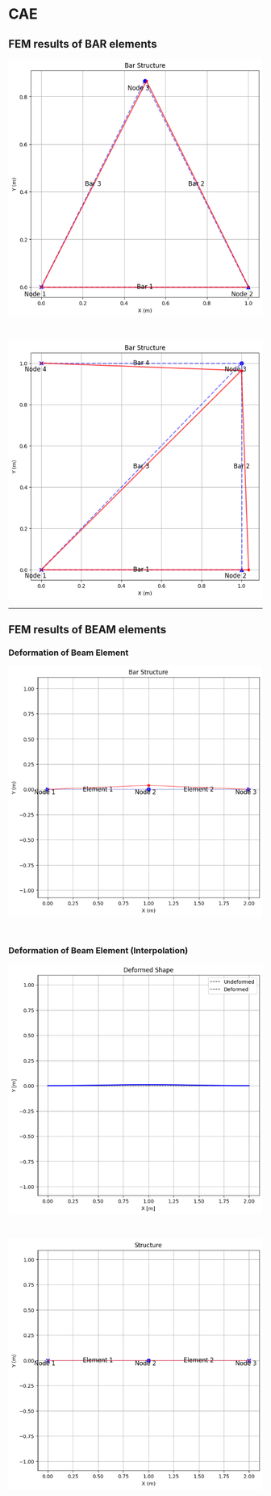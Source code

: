 # CAE

## FEM results of BAR elements

![Output Image1](img/output1.png)

<br>

![Output Image2](img/output2.png)

<hr>

## FEM results of BEAM elements

### Deformation of Beam Element
![Output Image3](img/output3.png)

<br>

### Deformation of Beam Element (Interpolation)

![Output Image4](img/output4.png)

<br>

![Output Image5](img/output5.png)

